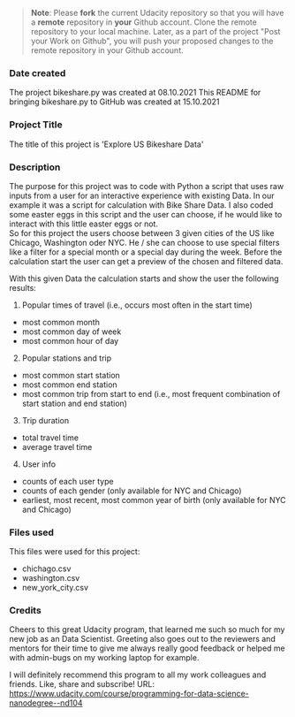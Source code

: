 >**Note**: Please **fork** the current Udacity repository so that you will have a **remote** repository in **your** Github account. Clone the remote repository to your local machine. Later, as a part of the project "Post your Work on Github", you will push your proposed changes to the remote repository in your Github account.

### Date created
The project bikeshare.py was created at 08.10.2021
This README for bringing bikeshare.py to GitHub was created at 15.10.2021

### Project Title
The title of this project is 'Explore US Bikeshare Data'

### Description
The purpose for this project was to code with Python a script that uses raw inputs from a user for an interactive experience with existing Data. In our example it was a script for calculation with Bike Share Data.
I also coded some easter eggs in this script and the user can choose, if he would like to interact with this little easter eggs or not.  
So for this project the users choose between 3 given cities of the US like Chicago, Washington oder NYC.
He / she can choose to use special filters like a filter for a special month or a special day during the week.
Before the calculation start the user can get a preview of the chosen and filtered data.

With this given Data the calculation starts and show the user the following results:
1) Popular times of travel (i.e., occurs most often in the start time)
- most common month
- most common day of week
- most common hour of day

2) Popular stations and trip
- most common start station
- most common end station
- most common trip from start to end (i.e., most frequent combination of start station and end station)

3) Trip duration
- total travel time
- average travel time

4) User info
- counts of each user type
- counts of each gender (only available for NYC and Chicago)
- earliest, most recent, most common year of birth (only available for NYC and Chicago)

### Files used
This files were used for this project:
- chichago.csv
- washington.csv
- new_york_city.csv

### Credits
Cheers to this great Udacity program, that learned me such so much for my new job as an Data Scientist.
Greeting also goes out to the reviewers and mentors for their time to give me always really good feedback or helped me with admin-bugs on my working laptop for example.

I will definitely recommend this program to all my work colleagues and friends.
Like, share and subscribe!
URL: https://www.udacity.com/course/programming-for-data-science-nanodegree--nd104
